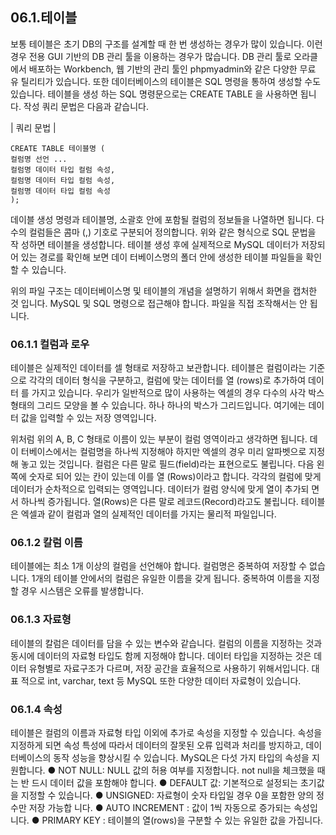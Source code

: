 
## 06.1.테이블 
보통 테이블은 초기 DB의 구조를 설계할 때 한 번 생성하는 경우가 많이 있습니다. 이런 경우 전용 GUI 기반의 DB 관리 툴을 이용하는 경우가 많습니다. DB 관리 툴로 오라클 에서 배포하는 Workbench, 웹 기반의 관리 툴인 phpmyadmin와 같은 다양한 무료 유 틸리티가 있습니다. 
또한 데이터베이스의 테이블은 SQL 명령을 통하여 생성할 수도 있습니다. 테이블을 생성 하는 SQL 명령문으로는 CREATE TABLE 을 사용하면 됩니다. 작성 쿼리 문법은 다음과 같습니다. 

| 쿼리 문법 | 
```
CREATE TABLE 테이블명 ( 
컬럼명 선언 ... 
컬럼명 데이터 타입 컬럼 속성, 
컬럼명 데이터 타입 컬럼 속성, 
컬럼명 데이터 타입 컬럼 속성 
); 
```

데이블 생성 명령과 테이블명, 소괄호 안에 포함될 컬럼의 정보들을 나열하면 됩니다. 다 수의 컬럼들은 콤마 (,) 기호로 구분되어 정의합니다. 위와 같은 형식으로 SQL 문법을 작 성하면 테이블을 생성합니다. 
테이블 생성 후에 실제적으로 MySQL 데이터가 저장되어 있는 경로를 확인해 보면 데이 터베이스명의 폴더 안에 생성한 테이블 파일들을 확인할 수 있습니다. 

위의 파일 구조는 데이터베이스명 및 테이블의 개념을 설명하기 위해서 화면을 캡처한 것 
입니다. MySQL 및 SQL 명령으로 접근해야 합니다. 파일을 직접 조작해서는 안 됩니다. 

### 06.1.1 컬럼과 로우 
테이블은 실제적인 데이터를 셀 형태로 저장하고 보관합니다. 테이블은 컬럼이라는 기준 으로 각각의 데이터 형식을 구분하고, 컬럼에 맞는 데이터를 열 (rows)로 추가하여 데이터 를 가지고 있습니다. 
우리가 일반적으로 많이 사용하는 엑셀의 경우 다수의 사각 박스 형태의 그리드 모양을 볼 수 있습니다. 하나 하나의 박스가 그리드입니다. 여기에는 데이터 값을 입력할 수 있는 저장 영역입니다. 

위처럼 위의 A, B, C 형태로 이름이 있는 부분이 컬럼 영역이라고 생각하면 됩니다. 데이 터베이스에서는 컬럼명을 하나씩 지정해야 하지만 엑셀의 경우 미리 알파벳으로 지정해 놓고 있는 것입니다. 컬럼은 다른 말로 필드(field)라는 표현으로도 불립니다. 
다음 왼쪽에 숫자로 되어 있는 칸이 있는데 이를 열 (Rows)이라고 합니다. 각각의 컬럼에 맞게 데이터가 순차적으로 입력되는 영역입니다. 데이터가 컬럼 양식에 맞게 열이 추가되 면서 하나씩 증가됩니다. 열(Rows)은 다른 말로 레코드(Record)라고도 불립니다. 
테이블은 엑셀과 같이 컬럼과 열의 실제적인 데이터를 가지는 물리적 파일입니다. 

### 06.1.2 칼럼 이름 

테이블에는 최소 1개 이상의 컬럼을 선언해야 합니다. 컬럼명은 중복하여 저장할 수 없습 니다. 1개의 테이블 안에서의 컬럼은 유일한 이름을 갖게 됩니다. 중복하여 이름을 지정 할 경우 시스템은 오류를 발생합니다. 

### 06.1.3 자료형 

테이블의 칼럼은 데이터를 담을 수 있는 변수와 같습니다. 컬럼의 이름을 지정하는 것과 동시에 데이터의 자료형 타입도 함께 지정해야 합니다. 데이터 타입을 지정하는 것은 데 이터 유형별로 자료구조가 다르며, 저장 공간을 효율적으로 사용하기 위해서입니다. 대표 적으로 int, varchar, text 등 MySQL 또한 다양한 데이터 자료형이 있습니다. 

### 06.1.4 속성 
테이블은 컬럼의 이름과 자료형 타입 이외에 추가로 속성을 지정할 수 있습니다. 속성을 지정하게 되면 속성 특성에 따라서 데이터의 잘못된 오류 입력과 처리를 방지하고, 데이 터베이스의 동작 성능을 향상시킬 수 있습니다. 
MySQL은 다섯 가지 타입의 속성을 지원합니다. 
● NOT NULL: NULL 값의 허용 여부를 지정합니다. not null을 체크했을 때는 반 드시 데이터 값을 포함해야 합니다. 
● DEFAULT 값: 기본적으로 설정되는 초기값을 지정할 수 있습니다. 
● UNSIGNED: 자료형이 숫자 타입일 경우 0을 포함한 양의 정수만 저장 가능합 니다. 
● AUTO INCREMENT : 값이 1씩 자동으로 증가되는 속성입니다. 
● PRIMARY KEY : 테이블의 열(rows)을 구분할 수 있는 유일한 값을 가집니다. 